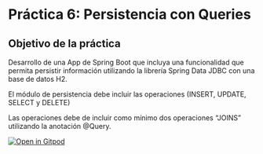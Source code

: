 # Práctica 6: Persistencia con Queries

## Objetivo de la práctica



Desarrollo de una App de Spring Boot que incluya una funcionalidad que permita persistir información utilizando la librería Spring Data JDBC con una base de datos H2.

El módulo de persistencia debe incluir las operaciones (INSERT, UPDATE,  SELECT y DELETE)

Las operaciones debe de incluir como mínimo dos operaciones “JOINS”  utilizando la anotación @Query.

[![Open in Gitpod](https://gitpod.io/button/open-in-gitpod.svg)](https://gitpod.io/#https://github.com/javierjg001/PAT-Practicas-JDBC)
